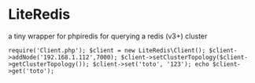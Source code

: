 LiteRedis
=========

a tiny wrapper for phpiredis for querying a redis (v3+) cluster

``
require('Client.php');
$client = new LiteRedis\Client();
$client->addNode('192.168.1.112',7000);
$client->setClusterTopology($client->getClusterTopology());
$client->set('toto', '123');
echo $client->get('toto');
``